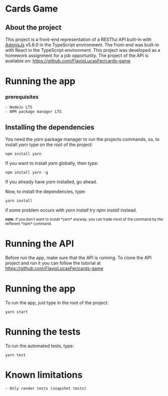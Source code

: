 # Cards Game

## About the project

<p>
    This project is a front-end representation of a RESTful API built-in with 
    <a href="https://adonisjs.com/" target="_blank">AdonisJs</a> v5.8.0 in the TypeScript environment. The front-end was built-in with React in the TypeScript environment. This project was developed as a homework assignment  for a job opportunity. The project of the API is avaliable on: <a href="https://github.com/FlavioLucasFer/cards-game" target="_blank">https://github.com/FlavioLucasFer/cards-game</a>
</p>

# Running the app

### prerequisites

    - NodeJs LTS
    - NPM package manager LTS

## Installing the dependencies

You need the *yarn* package manager to run the projects commands, so, to install *yarn* type on the root of the project:

    npm install yarn

If you want to install *yarn* globally, then type:

    npm install yarn -g

If you already have *yarn* installed, go ahead.

Now, to install the dependencies, type:

    yarn install 

if some problem occurs with *yarn install* try *npm install* instead.

<small>
    <b>note</b>: if you don't want to install *yarn* anyway, you can trade most of the command by the refferent *npm* command.
</small>

# Running the API

Before run the app, make sure that the API is running. To clone the API project and run it you can follow the tutorial at <a href="https://github.com/FlavioLucasFer/cards-game" target="_blank">https://github.com/FlavioLucasFer/cards-game</a>

# Running the app

To run the app, just type in the root of the project:

    yarn start

# Running the tests

To run the automated tests, type:

    yarn test

# Known limitations

    - Only render tests (snapshot tests)
